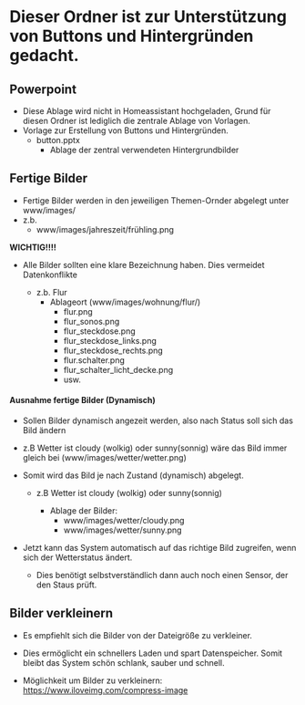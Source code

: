#  Dieser Ordner ist zur Unterstützung von Buttons und Hintergründen gedacht.


## Powerpoint
  * Diese Ablage wird nicht in Homeassistant hochgeladen, Grund für diesen Ordner ist lediglich die zentrale Ablage von Vorlagen.
  * Vorlage zur Erstellung von Buttons und Hintergründen.
    * button.pptx
      - Ablage der zentral verwendeten Hintergrundbilder


## Fertige Bilder 
  * Fertige Bilder werden in den jeweiligen Themen-Ornder abgelegt unter www/images/
  * z.b.
    - www/images/jahreszeit/frühling.png


**WICHTIG!!!!**
  * Alle Bilder sollten eine klare Bezeichnung haben. Dies vermeidet Datenkonflikte

    - z.b. Flur
      - Ablageort (www/images/wohnung/flur/)
        - flur.png
        - flur_sonos.png
        - flur_steckdose.png
        - flur_steckdose_links.png
        - flur_steckdose_rechts.png
        - flur.schalter.png
        - flur_schalter_licht_decke.png
        - usw.


#### Ausnahme fertige Bilder (Dynamisch)
  * Sollen Bilder dynamisch angezeit werden, also nach Status soll sich das Bild ändern 
  * z.B Wetter ist cloudy (wolkig) oder sunny(sonnig) wäre das Bild immer gleich bei (www/images/wetter/wetter.png)
   
  * Somit wird das Bild je nach Zustand (dynamisch) abgelegt.
    - z.B Wetter ist cloudy (wolkig) oder sunny(sonnig)
    
      - Ablage der Bilder:
        - www/images/wetter/cloudy.png
        - www/images/wetter/sunny.png
  
  * Jetzt kann das System automatisch auf das richtige Bild zugreifen, wenn sich der Wetterstatus ändert.
    - Dies benötigt selbstverständlich dann auch noch einen Sensor, der den Staus prüft.
    
## Bilder verkleinern
  * Es empfiehlt sich die Bilder von der Dateigröße zu verkleiner.
  * Dies ermöglicht ein schnellers Laden und spart Datenspeicher. Somit bleibt das System schön schlank, sauber und schnell.

  * Möglichkeit um Bilder zu verkleinern: https://www.iloveimg.com/compress-image
